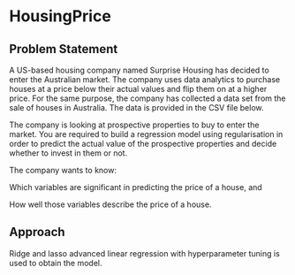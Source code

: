# HousingPrice

## Problem Statement
A US-based housing company named Surprise Housing has decided to enter the Australian market. The company uses data analytics to purchase houses at a price below their actual values and flip them on at a higher price. For the same purpose, the company has collected a data set from the sale of houses in Australia. The data is provided in the CSV file below.

The company is looking at prospective properties to buy to enter the market. You are required to build a regression model using regularisation in order to predict the actual value of the prospective properties and decide whether to invest in them or not. 

The company wants to know:

Which variables are significant in predicting the price of a house, and

How well those variables describe the price of a house.

## Approach 

Ridge and lasso advanced linear regression with hyperparameter tuning is used to obtain the model.
